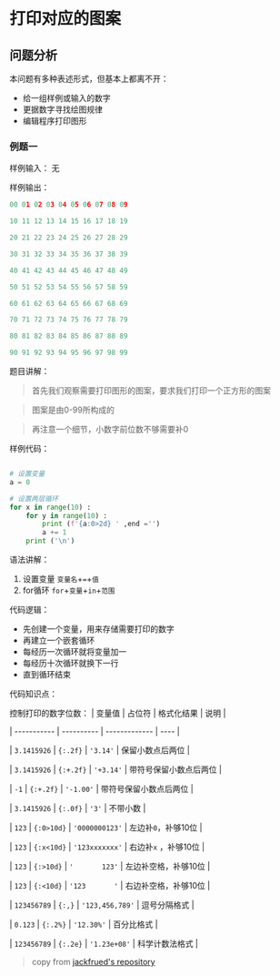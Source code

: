 # 打印对应的图案

## 问题分析

本问题有多种表述形式，但基本上都离不开：
+ 给一组样例或输入的数字
+ 更据数字寻找绘图规律
+ 编辑程序打印图形

### 例题一

样例输入： 无

样例输出：

``` python
00 01 02 03 04 05 06 07 08 09

10 11 12 13 14 15 16 17 18 19

20 21 22 23 24 25 26 27 28 29

30 31 32 33 34 35 36 37 38 39

40 41 42 43 44 45 46 47 48 49

50 51 52 53 54 55 56 57 58 59

60 61 62 63 64 65 66 67 68 69

70 71 72 73 74 75 76 77 78 79

80 81 82 83 84 85 86 87 88 89

90 91 92 93 94 95 96 97 98 99

```

题目讲解：
> 首先我们观察需要打印图形的图案，要求我们打印一个正方形的图案

> 图案是由0-99所构成的

> 再注意一个细节，小数字前位数不够需要补0

样例代码：

``` python

# 设置变量
a = 0

# 设置两层循环
for x in range(10) :
    for y in range(10) :
        print (f'{a:0>2d} ' ,end ='')
        a += 1
    print ('\n')

```

语法讲解：

1. 设置变量 `变量名`+`=`+`值`
2. for循环 `for`+`变量`+`in`+`范围`

代码逻辑：

+ 先创建一个变量，用来存储需要打印的数字
+ 再建立一个嵌套循环
+ 每经历一次循环就将变量加一
+ 每经历十次循环就换下一行
+ 直到循环结束

代码知识点：

控制打印的数字位数：
| 变量值      | 占位符     | 格式化结果    | 说明 |

| ----------- | ---------- | ------------- | ---- |

| `3.1415926` | `{:.2f}`   | `'3.14'`      | 保留小数点后两位 |

| `3.1415926` | `{:+.2f}`  | `'+3.14'`       | 带符号保留小数点后两位 |

| `-1`        | `{:+.2f}`  | `'-1.00'` | 带符号保留小数点后两位 |

| `3.1415926` | `{:.0f}`   | `'3'` | 不带小数 |

| `123`       | `{:0>10d}` | `'0000000123'` | 左边补`0`，补够10位 |

| `123`       | `{:x<10d}` | `'123xxxxxxx'` | 右边补`x` ，补够10位 |

| `123`       | `{:>10d}`  | `'       123'` | 左边补空格，补够10位 |

| `123`       | `{:<10d}` | `'123       '` | 右边补空格，补够10位 |

| `123456789` | `{:,}`     | `'123,456,789'` | 逗号分隔格式 |

| `0.123`     | `{:.2%}`   | `'12.30%'`    | 百分比格式 |

| `123456789` | `{:.2e}`   | `'1.23e+08'`  | 科学计数法格式 |

> copy from [jackfrued's repository](https://github.com/jackfrued/Python-Core-50-Courses/blob/master/)





